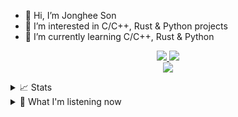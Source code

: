 - 👋 Hi, I’m Jonghee Son
- 👀 I’m interested in C/C++, Rust & Python projects
- 🌱 I’m currently learning C/C++, Rust & Python
<!---
- 💞️ I’m looking to collaborate on ...
- 📫 How to reach me ...
--->
<p align="center">
<a href="https://jhson.dev">
    <img src="https://img.shields.io/badge/Website-jhson.dev-blue?style=flat-square">
</a>
<a href="mailto:zzongaone@gmail.com">
    <img src="https://img.shields.io/badge/-Email-red?style=flat-square&logo=gmail&logoColor=white">
</a>
<br>
<a href="https://github.com/jonghee-son">
    <img src="https://github-stats-alpha.vercel.app/api?username=jonghee-son&cc=22272e&tc=37BCF6&ic=fff&bc=0000">
</a>
</p>
<details>
<summary>📈 Stats</summary>
  
- Top Languages

![](http://github-profile-summary-cards.vercel.app/api/cards/profile-details?username=jonghee-son&theme=dracula) <br>
![](http://github-profile-summary-cards.vercel.app/api/cards/repos-per-language?username=jonghee-son&theme=dracula) 
![](http://github-profile-summary-cards.vercel.app/api/cards/most-commit-language?username=jonghee-son&theme=dracula)

- Solved.ac profile

[![Solved.ac 프로필](http://mazassumnida.wtf/api/generate_badge?boj=armored2564)](https://solved.ac/armored2564)

</details>
<details>
<summary>🎵 What I'm listening now</summary>

[![spotify-github-profile](https://spotify-github-profile.kittinanx.com/api/view?uid=31fuylyv2nos2unwct5db6ptt2vi&cover_image=false&theme=default&show_offline=true&background_color=121212&interchange=true&bar_color_cover=true)](https://spotify-github-profile.vercel.app/api/view?uid=31fuylyv2nos2unwct5db6ptt2vi&redirect=true)

</details>

